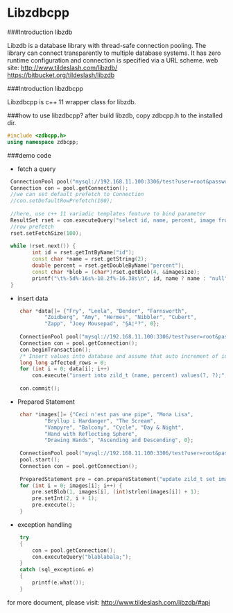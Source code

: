 #                            Libzdbcpp

###Introduction libzdb

 Libzdb is a database library with thread-safe connection pooling. The
 library can connect transparently to multiple database systems. It has
 zero runtime configuration and connection is specified via a URL scheme.
 web site: 
    http://www.tildeslash.com/libzdb/ 
    https://bitbucket.org/tildeslash/libzdb


###Introduction libzdbcpp

 Libzdbcpp is c++ 11 wrapper class for libzdb.
 
 
###how to use libzdbcpp?
 after build libzdb, copy zdbcpp.h to the installed dir.
 ```cpp
 #include <zdbcpp.h>
 using namespace zdbcpp;
 ```
 
###demo code
 
-  fetch a query
```cpp
 ConnectionPool pool("mysql://192.168.11.100:3306/test?user=root&password=dba");
 Connection con = pool.getConnection();
 //we can set default prefetch to Connection
 //con.setDefaultRowPrefetch(100);
 
 //here, use c++ 11 variadic templates feature to bind parameter 
 ResultSet rset = con.executeQuery("select id, name, percent, image from zild_t where id < ? order by id;", 100);
 //row prefetch
 rset.setFetchSize(100);
 
 while (rset.next()) {
		int id = rset.getIntByName("id");
		const char *name = rset.getString(2);
		double percent = rset.getDoubleByName("percent");
		const char *blob = (char*)rset.getBlob(4, &imagesize);
		printf("\t%-5d%-16s%-10.2f%-16.38s\n", id, name ? name : "null", percent, imagesize ? blob : "");
 }
```
 
- insert data
```cpp
    char *data[]= {"Fry", "Leela", "Bender", "Farnsworth",
            "Zoidberg", "Amy", "Hermes", "Nibbler", "Cubert",
            "Zapp", "Joey Mousepad", "§Á¦²?", 0}; 
    
    ConnectionPool pool("mysql://192.168.11.100:3306/test?user=root&password=dba");
    Connection con = pool.getConnection();
    con.beginTransaction();
    /* Insert values into database and assume that auto increment of id works */
    long long affected_rows = 0;
    for (int i = 0; data[i]; i++)
		con.execute("insert into zild_t (name, percent) values(?, ?);", data[i], i + 1 );   
		
    con.commit();
```    
    
-  Prepared Statement
```cpp 
    char *images[]= {"Ceci n'est pas une pipe", "Mona Lisa",
            "Bryllup i Hardanger", "The Scream",
            "Vampyre", "Balcony", "Cycle", "Day & Night", 
            "Hand with Reflecting Sphere",
            "Drawing Hands", "Ascending and Descending", 0}; 
            
    ConnectionPool pool("mysql://192.168.11.100:3306/test?user=root&password=dba");
    pool.start();
    Connection con = pool.getConnection();
    
    PreparedStatement pre = con.prepareStatement("update zild_t set image=? where id=?;");
    for (int i = 0; images[i]; i++) {
        pre.setBlob(1, images[i], (int)strlen(images[i]) + 1);
        pre.setInt(2, i + 1);
        pre.execute();
    }
```    
    
- exception handling
```cpp 
    try
    {
        con = pool.getConnection();
        con.executeQuery("blablabala;");
    }
    catch (sql_exception& e)
    {
        printf(e.what());
    }
```


 for more document, please visit: 
 http://www.tildeslash.com/libzdb/#api
